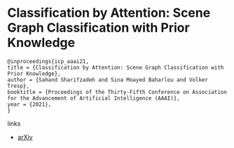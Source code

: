 # Classification by Attention: Scene Graph Classification with Prior Knowledge

```
@inproceedings{icp_aaai21,
title = {Classification by Attention: Scene Graph Classification with Prior Knowledge},
author = {Sahand Sharifzadeh and Sina Moayed Baharlou and Volker Tresp},
booktitle = {Proceedings of the Thirty-Fifth Conference on Association for the Advancement of Artificial Intelligence (AAAI)},
year = {2021},
}
```

links
- [arXiv](https://arxiv.org/abs/2011.10084)
